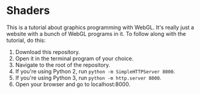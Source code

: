 # Shaders

This is a tutorial about graphics programming with WebGL. It's really just a website with a bunch of WebGL programs in it. To follow along with the tutorial, do this:

1. Download this repository.
2. Open it in the terminal program of your choice.
3. Navigate to the root of the repository.
4. If you're using Python 2, run `python -m SimpleHTTPServer 8000`.
5. If you're using Python 3, run `python -m http.server 8000`.
6. Open your browser and go to localhost:8000.
